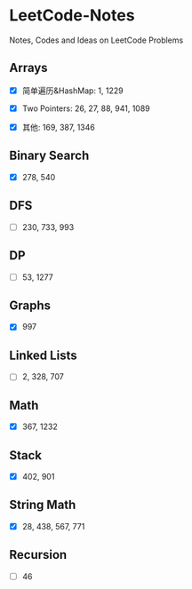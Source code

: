 # LeetCode-Notes

Notes, Codes and Ideas on LeetCode Problems

 ## Arrays 
- [x] 简单遍历&HashMap: 1, 1229

- [x] Two Pointers: 26, 27, 88, 941, 1089

- [x] 其他: 169, 387, 1346

## Binary Search
- [x] 278, 540

## DFS
- [ ] 230, 733, 993

## DP
- [ ] 53, 1277

## Graphs
- [x] 997

## Linked Lists
- [ ] 2, 328, 707

## Math
- [x] 367, 1232

## Stack
- [x] 402, 901

## String Math
- [x] 28, 438, 567, 771

## Recursion
- [ ] 46
